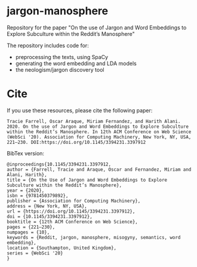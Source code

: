 # jargon-manosphere
Repository for the paper "On the use of Jargon and Word Embeddings to Explore Subculture within the Reddit’s Manosphere"

The repository includes code for:
* preprocessing the texts, using SpaCy
* generating the word embedding and LDA models
* the neologism/jargon discovery tool

# Cite

If you use these resources, please cite the following paper:

```
Tracie Farrell, Oscar Araque, Miriam Fernandez, and Harith Alani. 2020. On the use of Jargon and Word Embeddings to Explore Subculture within the Reddit’s Manosphere. In 12th ACM Conference on Web Science (WebSci '20). Association for Computing Machinery, New York, NY, USA, 221–230. DOI:https://doi.org/10.1145/3394231.3397912
```


BibTex version:
```
@inproceedings{10.1145/3394231.3397912,
author = {Farrell, Tracie and Araque, Oscar and Fernandez, Miriam and Alani, Harith},
title = {On the Use of Jargon and Word Embeddings to Explore Subculture within the Reddit’s Manosphere},
year = {2020},
isbn = {9781450379892},
publisher = {Association for Computing Machinery},
address = {New York, NY, USA},
url = {https://doi.org/10.1145/3394231.3397912},
doi = {10.1145/3394231.3397912},
booktitle = {12th ACM Conference on Web Science},
pages = {221–230},
numpages = {10},
keywords = {Reddit, jargon, manosphere, misogyny, semantics, word embedding},
location = {Southampton, United Kingdom},
series = {WebSci '20}
}
```
